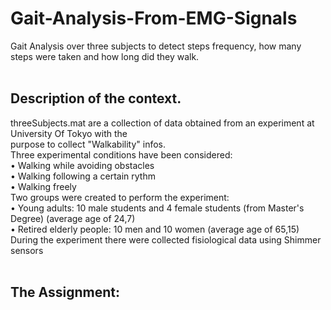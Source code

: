 # Gait-Analysis-From-EMG-Signals <br />
Gait Analysis over three subjects to detect steps frequency, how many steps were taken and how long did they walk. <br />
<br />
## Description of the context.
threeSubjects.mat are a collection of data obtained from an experiment at University Of Tokyo with the <br />
purpose to collect "Walkability" infos. <br />
Three experimental conditions have been considered: <br />
• Walking while avoiding obstacles <br />
• Walking following a certain rythm <br />
• Walking freely <br />
Two groups were created to perform the experiment: <br />
• Young adults: 10 male students and 4 female students (from Master's Degree) (average age of 24,7) <br />
• Retired elderly people: 10 men and 10 women (average age of 65,15) <br />
During the experiment there were collected fisiological data using Shimmer sensors <br />
<br />
## The Assignment:
